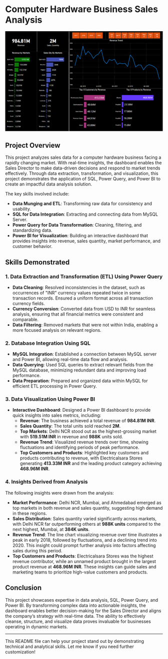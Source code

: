# Computer Hardware Business Sales Analysis

![Dashboard](powerbi.png)

## Project Overview

This project analyzes sales data for a computer hardware business facing a rapidly changing market. With real-time insights, the dashboard enables the Sales Director to make data-driven decisions and respond to market trends effectively. Through data extraction, transformation, and visualization, this project demonstrates the application of SQL, Power Query, and Power BI to create an impactful data analysis solution.

The key skills involved include:
- **Data Munging and ETL**: Transforming raw data for consistency and usability.
- **SQL for Data Integration**: Extracting and connecting data from MySQL Server.
- **Power Query for Data Transformation**: Cleaning, filtering, and standardizing data.
- **Power BI for Visualization**: Building an interactive dashboard that provides insights into revenue, sales quantity, market performance, and customer behavior.

## Skills Demonstrated

### 1. Data Extraction and Transformation (ETL) Using Power Query

- **Data Cleaning**: Resolved inconsistencies in the dataset, such as occurrences of "INR" currency values repeated twice in some transaction records. Ensured a uniform format across all transaction currency fields.
- **Currency Conversion**: Converted data from USD to INR for seamless analysis, ensuring that all financial metrics were consistent and comparable.
- **Data Filtering**: Removed markets that were not within India, enabling a more focused analysis on relevant regions.

### 2. Database Integration Using SQL

- **MySQL Integration**: Established a connection between MySQL server and Power BI, allowing real-time data flow and analysis.
- **Data Querying**: Used SQL queries to extract relevant fields from the MySQL database, minimizing redundant data and improving load performance.
- **Data Preparation**: Prepared and organized data within MySQL for efficient ETL processing in Power Query.

### 3. Data Visualization Using Power BI

- **Interactive Dashboard**: Designed a Power BI dashboard to provide quick insights into sales metrics, including:
  - **Revenue**: The business achieved a total revenue of **984.81M INR**.
  - **Sales Quantity**: The total units sold reached **2M**.
  - **Top Markets**: Delhi NCR stood out as the highest-grossing market with **519.51M INR** in revenue and **988K** units sold.
  - **Revenue Trend**: Visualized revenue trends over time, showing fluctuations and identifying periods of peak performance.
  - **Top Customers and Products**: Highlighted key customers and products contributing to revenue, with Electricalsara Stores generating **413.33M INR** and the leading product category achieving **468.96M INR**.

### 4. Insights Derived from Analysis

The following insights were drawn from the analysis:

- **Market Performance**: Delhi NCR, Mumbai, and Ahmedabad emerged as top markets in both revenue and sales quantity, suggesting high demand in these regions.
- **Sales Distribution**: Sales quantity varied significantly across markets, with Delhi NCR far outperforming others at **988K units** compared to the next highest, Mumbai, at **384K units**.
- **Revenue Trend**: The line chart visualizing revenue over time illustrates a peak in early 2018, followed by fluctuations, and a declining trend into 2020. This insight could prompt further analysis into factors affecting sales during this period.
- **Top Customers and Products**: Electricalsara Stores was the highest revenue contributor, while an unnamed product brought in the largest product revenue at **468.96M INR**. These insights can guide sales and marketing teams to prioritize high-value customers and products.

## Conclusion

This project showcases expertise in data analysis, SQL, Power Query, and Power BI. By transforming complex data into actionable insights, the dashboard enables better decision-making for the Sales Director and aligns the company’s strategy with real-time data. The ability to effectively cleanse, structure, and visualize data proves invaluable for businesses operating in dynamic markets.

--- 

This README file can help your project stand out by demonstrating technical and analytical skills. Let me know if you need further customization!
